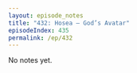 ```yaml
---
layout: episode_notes
title: "432: Hosea — God’s Avatar"
episodeIndex: 435
permalink: /ep/432
---
```

No notes yet.

